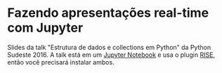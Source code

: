 # Fazendo apresentações real-time com Jupyter
Slides da talk "Estrutura de dados e collections em Python" da Python Sudeste 2016. 
A talk está em um [Jupyter Notebook](http://jupyter.org/) e usa o plugin [RISE](https://github.com/damianavila/RISE), então você precisará instalar ambos. 
